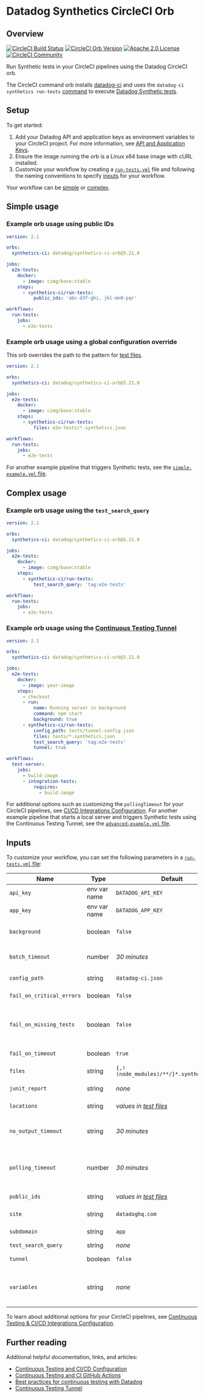 # Datadog Synthetics CircleCI Orb

## Overview

[![CircleCI Build Status](https://circleci.com/gh/DataDog/synthetics-test-automation-circleci-orb.svg?style=shield 'CircleCI Build Status')](https://circleci.com/gh/DataDog/synthetics-test-automation-circleci-orb) [![CircleCI Orb Version](https://badges.circleci.com/orbs/datadog/synthetics-ci-orb.svg)](https://circleci.com/orbs/registry/orb/datadog/synthetics-ci-orb) [![Apache 2.0 License](https://shields.io/badge/license-Apache--2.0-lightgray)](https://raw.githubusercontent.com/DataDog/synthetics-ci-orb/main/LICENSE) [![CircleCI Community](https://img.shields.io/badge/community-CircleCI%20Discuss-343434.svg)](https://discuss.circleci.com/c/ecosystem/orbs)

Run Synthetic tests in your CircleCI pipelines using the Datadog CircleCI orb.

The CircleCI command orb installs [datadog-ci][1] and uses the `datadog-ci synthetics run-tests` [command][2] to execute [Datadog Synthetic tests][3].

## Setup

To get started:

1. Add your Datadog API and application keys as environment variables to your CircleCI project. For more information, see [API and Application Keys][2].
2. Ensure the image running the orb is a Linux x64 base image with cURL installed.
3. Customize your workflow by creating a [`run-tests.yml`][14] file and following the naming conventions to specify [inputs](#inputs) for your workflow.

Your workflow can be [simple](#simple-usage) or [complex](#complex-usage).

## Simple usage

### Example orb usage using public IDs

```yml
version: 2.1

orbs:
  synthetics-ci: datadog/synthetics-ci-orb@3.21.0

jobs:
  e2e-tests:
    docker:
      - image: cimg/base:stable
    steps:
      - synthetics-ci/run-tests:
          public_ids: 'abc-d3f-ghi, jkl-mn0-pqr'

workflows:
  run-tests:
    jobs:
      - e2e-tests
```

### Example orb usage using a global configuration override

This orb overrides the path to the pattern for [test files][18].

```yml
version: 2.1

orbs:
  synthetics-ci: datadog/synthetics-ci-orb@3.21.0

jobs:
  e2e-tests:
    docker:
      - image: cimg/base:stable
    steps:
      - synthetics-ci/run-tests:
          files: e2e-tests/*.synthetics.json

workflows:
  run-tests:
    jobs:
      - e2e-tests
```

For another example pipeline that triggers Synthetic tests, see the [`simple-example.yml` file][15].

## Complex usage

### Example orb usage using the `test_search_query`

```yml
version: 2.1

orbs:
  synthetics-ci: datadog/synthetics-ci-orb@3.21.0

jobs:
  e2e-tests:
    docker:
      - image: cimg/base:stable
    steps:
      - synthetics-ci/run-tests:
          test_search_query: 'tag:e2e-tests'

workflows:
  run-tests:
    jobs:
      - e2e-tests
```

### Example orb usage using the [Continuous Testing Tunnel][10]

```yml
version: 2.1

orbs:
  synthetics-ci: datadog/synthetics-ci-orb@3.21.0

jobs:
  e2e-tests:
    docker:
      - image: your-image
    steps:
      - checkout
      - run:
          name: Running server in background
          command: npm start
          background: true
      - synthetics-ci/run-tests:
          config_path: tests/tunnel-config.json
          files: tests/*.synthetics.json
          test_search_query: 'tag:e2e-tests'
          tunnel: true

workflows:
  test-server:
    jobs:
      - build-image
      - integration-tests:
          requires:
            - build-image
```

For additional options such as customizing the `pollingTimeout` for your CircleCI pipelines, see [CI/CD Integrations Configuration][18]. For another example pipeline that starts a local server and triggers Synthetic tests using the Continuous Testing Tunnel, see the [`advanced-example.yml` file][16].

## Inputs

To customize your workflow, you can set the following parameters in a [`run-tests.yml` file][14]:

| Name                      | Type         | Default                                   | Description                                                                                                                                                                                                             |
| ------------------------- | ------------ | ----------------------------------------- | ----------------------------------------------------------------------------------------------------------------------------------------------------------------------------------------------------------------------- |
| `api_key`                 | env var name | `DATADOG_API_KEY`                         | The name of the environment variable containing the API key.                                                                                                                                                            |
| `app_key`                 | env var name | `DATADOG_APP_KEY`                         | The name of the environment variable containing the APP key.                                                                                                                                                            |
| `background`              | boolean      | `false`                                   | Whether or not this step should run in the background. [See official CircleCI documentation](https://circleci.com/docs/configuration-reference/#run).                                                                   |
| `batch_timeout`           | number       | _30 minutes_                              | The duration (in milliseconds) after which the batch fails as timed out. The default is 30 minutes.                                                                                                                     |
| `config_path`             | string       | `datadog-ci.json`                         | The global JSON configuration used when launching tests.                                                                                                                                                                |
| `fail_on_critical_errors` | boolean      | `false`                                   | Fail if tests were not triggered or results could not be fetched.                                                                                                                                                       |
| `fail_on_missing_tests`   | boolean      | `false`                                   | Fail if at least one specified test with a public ID (using `public_ids` or listed in a [test file][18]) is missing in a run (for example, if it has been deleted programmatically or on the Datadog site).             |
| `fail_on_timeout`         | boolean      | `true`                                    | Force the CI to fail (or pass) if one of the results exceeds its test timeout.                                                                                                                                          |
| `files`                   | string       | `{,!(node_modules)/**/}*.synthetics.json` | A list of glob patterns to detect Synthetic tests config files, separated by new lines.                                                                                                                                 |
| `junit_report`            | string       | _none_                                    | The filename for a JUnit report if you want to generate one.                                                                                                                                                            |
| `locations`               | string       | _values in [test files][18]_              | String of locations separated by semicolons to override the locations where your tests run.                                                                                                                             |
| `no_output_timeout`       | string       | _30 minutes_                              | Elapsed time the command can run without output. The string is a decimal with unit suffix, such as “20m”, “1.25h”, “5s”. [See official CircleCI documentation](https://circleci.com/docs/configuration-reference/#run). |
| `polling_timeout`         | number       | _30 minutes_                              | **DEPRECATED** in favor of batch_timeout. The duration (in milliseconds) after which the action stops polling for test results. At the CI level, test results completed after this duration are considered failed.     |
| `public_ids`              | string       | _values in [test files][18]_              | A list of test IDs for Synthetic tests you want to trigger, separated by new lines or commas.                                                                                                                           |
| `site`                    | string       | `datadoghq.com`                           | The [Datadog site][17] to send data to. If the `DD_SITE` environment variable is set, it takes preference.                                                                                                              |
| `subdomain`               | string       | `app`                                     | The name of the custom subdomain set to access your Datadog application.                                                                                                                                                |
| `test_search_query`       | string       | _none_                                    | Trigger tests corresponding to a search query.                                                                                                                                                                          |
| `tunnel`                  | boolean      | `false`                                   | Use the Continuous Testing Tunnel to trigger tests.                                                                                                                                                                     |
| `variables`               | string       | _none_                                    | A list of global variables to use for Synthetic tests, separated by new lines or commas. For example: `START_URL=https://example.org,MY_VARIABLE="My title"`.                                                           |

To learn about additional options for your CircleCI pipelines, see [Continuous Testing & CI/CD Integrations Configuration][12].

## Further reading

Additional helpful documentation, links, and articles:

- [Continuous Testing and CI/CD Configuration][6]
- [Continuous Testing and CI GitHub Actions][11]
- [Best practices for continuous testing with Datadog][13]
- [Continuous Testing Tunnel][10]

[1]: https://github.com/DataDog/datadog-ci/
[2]: https://github.com/DataDog/datadog-ci/tree/master/src/commands/synthetics
[3]: https://docs.datadoghq.com/continuous_testing/cicd_integrations
[4]: https://bats-core.readthedocs.io/en/stable/installation.html
[5]: https://circleci.com/orbs/registry/orb/datadog/synthetics-ci-orb
[6]: https://circleci.com/docs/2.0/orb-intro/#section=configuration
[7]: https://github.com/DataDog/synthetics-test-automation-circleci-orb/issues
[8]: https://github.com/DataDog/synthetics-test-automation-circleci-orb/pulls
[9]: https://discuss.circleci.com/c/orbs
[10]: https://docs.datadoghq.com/continuous_testing/testing_tunnel
[11]: https://docs.datadoghq.com/continuous_testing/cicd_integrations/github_actions
[12]: https://docs.datadoghq.com/continuous_testing/cicd_integrations/configuration?tab=npm
[13]: https://www.datadoghq.com/blog/best-practices-datadog-continuous-testing/
[14]: https://github.com/DataDog/synthetics-test-automation-circleci-orb/blob/main/src/commands/run-tests.yml
[15]: https://github.com/DataDog/synthetics-test-automation-circleci-orb/blob/main/src/examples/simple-example.yml
[16]: https://github.com/DataDog/synthetics-test-automation-circleci-orb/blob/main/src/examples/advanced-example.yml
[17]: https://docs.datadoghq.com/getting_started/site/
[18]: https://docs.datadoghq.com/continuous_testing/cicd_integrations/configuration/?tab=npm#test-files
